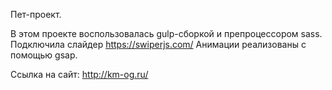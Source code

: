 Пет-проект.

В этом проекте воспользовалась gulp-сборкой и препроцессором sass.
Подключила слайдер https://swiperjs.com/
Анимации реализованы с помощью gsap.

Ссылка на сайт: http://km-og.ru/
